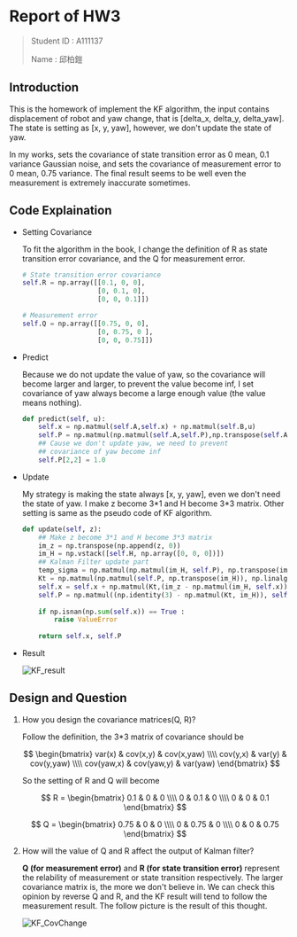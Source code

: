 # **Report of HW3**

> Student ID : A111137 
>
> Name : 邱柏鎧

## **Introduction**

This is the homework of implement the KF algorithm, the input contains displacement of robot and yaw change, that is [delta_x, delta_y, delta_yaw]. The state is setting as [x, y, yaw], however, we don't update the state of yaw.

In my works, sets the covariance of state transition error as 0 mean, 0.1 variance Gaussian noise, and sets the covariance of measurement error to 0 mean, 0.75 variance. The final result seems to be well even the measurement is extremely inaccurate sometimes.

## **Code Explaination**

- Setting Covariance

    To fit the algorithm in the book, I change the definition of R as state transition error covariance, and the Q for measurement error.

    ```py
    # State transition error covariance
    self.R = np.array([[0.1, 0, 0],
                       [0, 0.1, 0],
                       [0, 0, 0.1]])

    # Measurement error
    self.Q = np.array([[0.75, 0, 0],
                       [0, 0.75, 0 ],
                       [0, 0, 0.75]])
    ```

- Predict

    Because we do not update the value of yaw, so the covariance will become larger and larger, to prevent the value become inf, I set covariance of yaw always become a large enough value (the value means nothing).

    ```py
    def predict(self, u):
        self.x = np.matmul(self.A,self.x) + np.matmul(self.B,u)
        self.P = np.matmul(np.matmul(self.A,self.P),np.transpose(self.A)) + self.R
        ## Cause we don't update yaw, we need to prevent
        ## covariance of yaw become inf
        self.P[2,2] = 1.0
    ```

- Update

    My strategy is making the state always [x, y, yaw], even we don't need the state of yaw. I make z become 3\*1 and H become 3\*3 matrix. Other setting is same as the pseudo code of KF algorithm.

    ```py
    def update(self, z):
        ## Make z become 3*1 and H become 3*3 matrix
        im_z = np.transpose(np.append(z, 0))
        im_H = np.vstack([self.H, np.array([0, 0, 0])])
        ## Kalman Filter update part
        temp_sigma = np.matmul(np.matmul(im_H, self.P), np.transpose(im_H)) + self.Q
        Kt = np.matmul(np.matmul(self.P, np.transpose(im_H)), np.linalg.inv(temp_sigma))
        self.x = self.x + np.matmul(Kt,(im_z - np.matmul(im_H, self.x)))
        self.P = np.matmul((np.identity(3) - np.matmul(Kt, im_H)), self.P)
        
        if np.isnan(np.sum(self.x)) == True :
            raise ValueError
        
        return self.x, self.P
    ```

- Result

    ![KF_result](./Picture/KF_result.png)

## **Design and Question**

1. How you design the covariance matrices(Q, R)?

    Follow the definition, the 3\*3 matrix of covariance should be

    $$
    \begin{bmatrix}
    var(x) & cov(x,y) & cov(x,yaw) \\\\
    cov(y,x) & var(y) & cov(y,yaw) \\\\
    cov(yaw,x) & cov(yaw,y) & var(yaw)
    \end{bmatrix}
    $$

    So the setting of R and Q will become

    $$
    R = 
    \begin{bmatrix}
    0.1 & 0 & 0 \\\\
    0 & 0.1 & 0 \\\\
    0 & 0 & 0.1
    \end{bmatrix}
    $$

    $$
    Q = 
    \begin{bmatrix}
    0.75 & 0 & 0 \\\\
    0 & 0.75 & 0 \\\\
    0 & 0 & 0.75
    \end{bmatrix}
    $$

2. How will the value of Q and R affect the output of Kalman filter?

     **Q (for measurement error)** and **R (for state transition error)** represent the relability of measurement or state transition respectively. The larger covariance matrix is, the more we don't believe in. We can check this opinion by reverse Q and R, and the KF result will tend to follow the measurement result. The follow picture is the result of this thought.

    ![KF_CovChange](./Picture/KF_CovSensorLow.png)